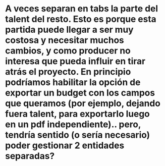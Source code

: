 # A veces separan en tabs la parte del talent del resto. Esto es porque esta partida puede llegar a ser muy costosa y necesitar muchos cambios, y como producer no interesa que pueda influir en tirar atrás el proyecto. En principio podríamos habilitar la opción de exportar un budget con los campos que queramos (por ejemplo, dejando fuera talent, para exportarlo luego en un pdf independiente).. pero, tendría sentido (o sería necesario) poder gestionar 2 entidades separadas?


